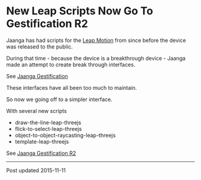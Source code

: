 New Leap Scripts Now Go To Gestification R2
===


Jaanga has had scripts for the [Leap Motion]( http://leapmotion.com ) from since before the device was released to the public.

During that time - because the device is a breakthrough device - Jaanga made an attempt to create break through interfaces.

See [Jaanga Gestification]( http://jaanga.github.io/gestification/index.html )

These interfaces have all been too much to maintain.

So now we going off to a simpler interface.

With several new scripts

* draw-the-line-leap-threejs
* flick-to-select-leap-threejs
* object-to-object-raycasting-leap-threejs
* template-leap-threejs

See [Jaanga Gestification R2]( http://jaanga.github.io/gestification-r2/index.html )

***

Post updated 2015-11-11
